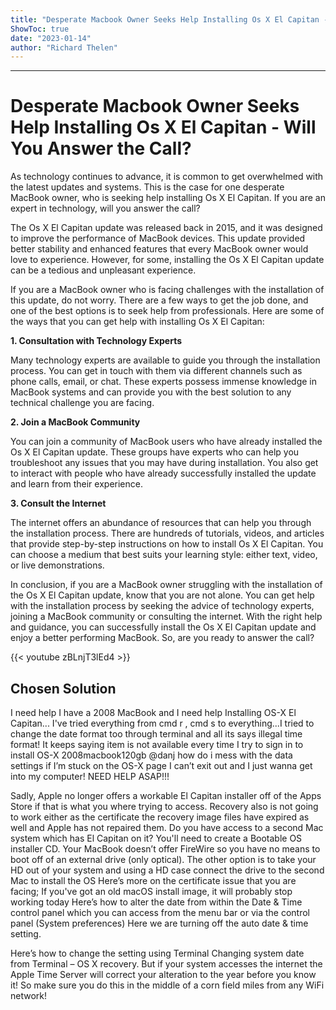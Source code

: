 ```yaml
---
title: "Desperate Macbook Owner Seeks Help Installing Os X El Capitan - Will You Answer the Call?"
ShowToc: true 
date: "2023-01-14"
author: "Richard Thelen"
---
```

*****
# Desperate Macbook Owner Seeks Help Installing Os X El Capitan - Will You Answer the Call?

As technology continues to advance, it is common to get overwhelmed with the latest updates and systems. This is the case for one desperate MacBook owner, who is seeking help installing Os X El Capitan. If you are an expert in technology, will you answer the call?

The Os X El Capitan update was released back in 2015, and it was designed to improve the performance of MacBook devices. This update provided better stability and enhanced features that every MacBook owner would love to experience. However, for some, installing the Os X El Capitan update can be a tedious and unpleasant experience.

If you are a MacBook owner who is facing challenges with the installation of this update, do not worry. There are a few ways to get the job done, and one of the best options is to seek help from professionals. Here are some of the ways that you can get help with installing Os X El Capitan:

**1. Consultation with Technology Experts**

Many technology experts are available to guide you through the installation process. You can get in touch with them via different channels such as phone calls, email, or chat. These experts possess immense knowledge in MacBook systems and can provide you with the best solution to any technical challenge you are facing.

**2. Join a MacBook Community**

You can join a community of MacBook users who have already installed the Os X El Capitan update. These groups have experts who can help you troubleshoot any issues that you may have during installation. You also get to interact with people who have already successfully installed the update and learn from their experience.

**3. Consult the Internet**

The internet offers an abundance of resources that can help you through the installation process. There are hundreds of tutorials, videos, and articles that provide step-by-step instructions on how to install Os X El Capitan. You can choose a medium that best suits your learning style: either text, video, or live demonstrations.

In conclusion, if you are a MacBook owner struggling with the installation of the Os X El Capitan update, know that you are not alone. You can get help with the installation process by seeking the advice of technology experts, joining a MacBook community or consulting the internet. With the right help and guidance, you can successfully install the Os X El Capitan update and enjoy a better performing MacBook. So, are you ready to answer the call?

{{< youtube zBLnjT3lEd4 >}} 



## Chosen Solution
 I need help I have a 2008 MacBook and I need help Installing OS-X El Capitan...
I've tried everything from cmd r , cmd s to everything...I tried to change the date format too through terminal and all its says illegal time format! It keeps saying item is not available every time I try to  sign  in to install OS-X
2008macbook120gb
@danj how do i mess with the data settings if I’m stuck on the OS-X page
I can’t exit out and I just wanna get into my computer!
NEED HELP ASAP!!!

 Sadly, Apple no longer offers a workable El Capitan installer off of the Apps Store if that is what you where trying to access. Recovery also is not going to work either as the certificate the recovery image files have expired as well and Apple has not repaired them.
Do you have access to a second Mac system which has El Capitan on it? You'll need to create a Bootable OS installer CD. Your MacBook doesn’t offer FireWire so you have no means to boot off of an external drive (only optical).
The other option is to take your HD out of your system and using a HD case connect the drive to the second Mac to install the OS
Here’s more on the certificate issue that you are facing; If you've got an old macOS install image, it will probably stop working today
Here’s how to alter the date from within the Date & Time control panel which you can access from the menu bar or via the control panel (System preferences) Here we are turning off the auto date & time setting.

Here’s how to change the setting using Terminal Changing system date from Terminal – OS X recovery. But if your system accesses the internet the Apple Time Server will correct your alteration to the year before you know it! So make sure you do this in the middle of a corn field miles from any WiFi network!




